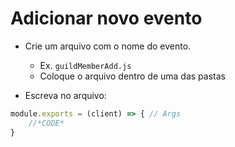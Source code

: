 # Adicionar novo evento

- Crie um arquivo com o nome do evento.
	- Ex. `guildMemberAdd.js`  
	- Coloque o arquivo dentro de uma das pastas

- Escreva no arquivo:

```js
module.exports = (client) => { // Args
	//*CODE*
}
```